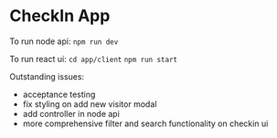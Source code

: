 # CheckIn App

To run node api:
`npm run dev`

To run react ui:
`cd app/client`
`npm run start `


Outstanding issues:

- acceptance testing
- fix styling on add new visitor modal
- add controller in node api
- more comprehensive filter and search functionality on checkin ui 